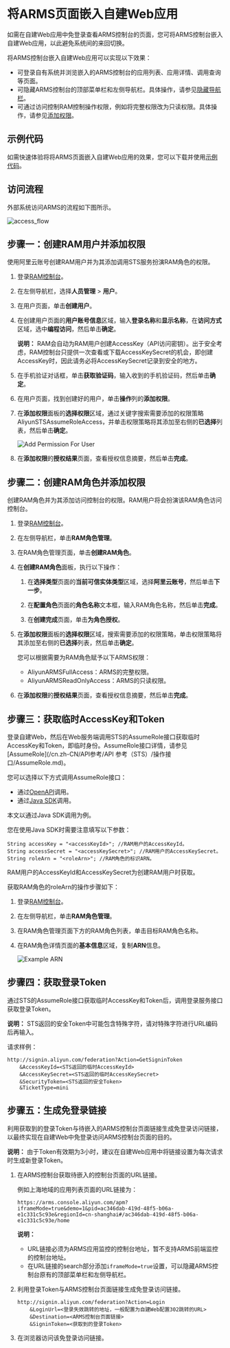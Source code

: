 # 将ARMS页面嵌入自建Web应用

如需在自建Web应用中免登录查看ARMS控制台的页面，您可将ARMS控制台嵌入自建Web应用，以此避免系统间的来回切换。

将ARMS控制台嵌入自建Web应用可以实现以下效果：

-   可登录自有系统并浏览嵌入的ARMS控制台的应用列表、应用详情、调用查询等页面。
-   可隐藏ARMS控制台的顶部菜单栏和左侧导航栏。具体操作，请参见[隐藏导航栏](#step_ejt_0s8_cjt)。
-   可通过访问控制RAM控制操作权限，例如将完整权限改为只读权限。具体操作，请参见[添加权限](#section_qcc_ejh_ix5)。

## 示例代码

如需快速体验将将ARMS页面嵌入自建Web应用的效果，您可以下载并使用[示例代码](https://aliware-images.oss-cn-hangzhou.aliyuncs.com/demo/ARMS/embedPage.zip)。

## 访问流程

外部系统访问ARMS的流程如下图所示。

![access_flow](https://static-aliyun-doc.oss-accelerate.aliyuncs.com/assets/img/zh-CN/0012768951/p54445.png)

## 步骤一：创建RAM用户并添加权限

使用阿里云账号创建RAM用户并为其添加调用STS服务扮演RAM角色的权限。

1.  登录[RAM控制台](http://ram.console.aliyun.com)。

2.  在左侧导航栏，选择**人员管理** \> **用户**。

3.  在用户页面，单击**创建用户**。

4.  在创建用户页面的**用户账号信息**区域，输入**登录名称**和**显示名称**，在**访问方式**区域，选中**编程访问**，然后单击**确定**。

    **说明：** RAM会自动为RAM用户创建AccessKey（API访问密钥）。出于安全考虑，RAM控制台只提供一次查看或下载AccessKeySecret的机会，即创建AccessKey时，因此请务必将AccessKeySecret记录到安全的地方。

5.  在手机验证对话框，单击**获取验证码**，输入收到的手机验证码，然后单击**确定**。

6.  在用户页面，找到创建好的用户，单击**操作**列的**添加权限**。

7.  在**添加权限**面板的**选择权限**区域，通过关键字搜索需要添加的权限策略AliyunSTSAssumeRoleAccess，并单击权限策略将其添加至右侧的**已选择**列表，然后单击**确定**。

    ![Add Permission For User](https://static-aliyun-doc.oss-accelerate.aliyuncs.com/assets/img/zh-CN/0012768951/p54441.png)

8.  在**添加权限**的**授权结果**页面，查看授权信息摘要，然后单击**完成**。


## 步骤二：创建RAM角色并添加权限

创建RAM角色并为其添加访问控制台的权限。RAM用户将会扮演该RAM角色访问控制台。

1.  登录[RAM控制台](http://ram.console.aliyun.com)。

2.  在左侧导航栏，单击**RAM角色管理**。

3.  在RAM角色管理页面，单击**创建RAM角色**。

4.  在**创建RAM角色**面板，执行以下操作：

    1.  在**选择类型**页面的**当前可信实体类型**区域，选择**阿里云账号**，然后单击**下一步**。

    2.  在**配置角色**页面的**角色名称**文本框，输入RAM角色名称，然后单击**完成**。

    3.  在**创建完成**页面，单击**为角色授权**。

5.  在**添加权限**面板的**选择权限**区域，搜索需要添加的权限策略，单击权限策略将其添加至右侧的**已选择**列表，然后单击**确定**。

    您可以根据需要为RAM角色赋予以下ARMS权限：

    -   AliyunARMSFullAccess：ARMS的完整权限。
    -   AliyunARMSReadOnlyAccess：ARMS的只读权限。
6.  在**添加权限**的**授权结果**页面，查看授权信息摘要，然后单击**完成**。


## 步骤三：获取临时AccessKey和Token

登录自建Web，然后在Web服务端调用STS的AssumeRole接口获取临时AccessKey和Token，即临时身份。AssumeRole接口详情，请参见[AssumeRole](/cn.zh-CN/API参考/API 参考（STS）/操作接口/AssumeRole.md)。

您可以选择以下方式调用AssumeRole接口：

-   通过[OpenAPI](https://api.aliyun.com/#/?product=Sts&api=AssumeRole)调用。
-   通过[Java SDK](/cn.zh-CN/SDK参考/SDK参考（RAM）/Java示例.md)调用。

本文以通过Java SDK调用为例。

您在使用Java SDK时需要注意填写以下参数：

```
String accessKey = "<accessKeyId>"; //RAM用户的AccessKeyId。
String accessSecret = "<accessKeySecret>"; //RAM用户的AccessKeySecret。
String roleArn = "<roleArn>"; //RAM角色的标识ARN。
```

RAM用户的AccessKeyId和AccessKeySecret为创建RAM用户时获取。

获取RAM角色的roleArn的操作步骤如下：

1.  登录[RAM控制台](http://ram.console.aliyun.com)。

2.  在左侧导航栏，单击**RAM角色管理**。

3.  在RAM角色管理页面下方的RAM角色列表，单击目标RAM角色名称。

4.  在RAM角色详情页面的**基本信息**区域，复制**ARN**信息。

    ![Example ARN](https://static-aliyun-doc.oss-accelerate.aliyuncs.com/assets/img/zh-CN/0012768951/p54443.png)


## 步骤四：获取登录Token

通过STS的AssumeRole接口获取临时AccessKey和Token后，调用登录服务接口获取登录Token。

**说明：** STS返回的安全Token中可能包含特殊字符，请对特殊字符进行URL编码后再输入。

请求样例：

```
http://signin.aliyun.com/federation?Action=GetSigninToken
    &AccessKeyId=<STS返回的临时AccessKeyId>
    &AccessKeySecret=<STS返回的临时AccessKeySecret>
    &SecurityToken=<STS返回的安全Token>
    &TicketType=mini
```

## 步骤五：生成免登录链接

利用获取到的登录Token与待嵌入的ARMS控制台页面链接生成免登录访问链接，以最终实现在自建Web中免登录访问ARMS控制台页面的目的。

**说明：** 由于Token有效期为3小时，建议在自建Web应用中将链接设置为每次请求时生成新登录Token。

1.  在ARMS控制台获取待嵌入的控制台页面的URL链接。

    例如上海地域的应用列表页面的URL链接为：

    ```
    https://arms.console.aliyun.com/apm?iframeMode=true&demo=1&pid=ac346dab-419d-48f5-b06a-e1c331c5c93e&regionId=cn-shanghai#/ac346dab-419d-48f5-b06a-e1c331c5c93e/home
    ```

    **说明：**

    -   URL链接必须为ARMS应用监控的控制台地址，暂不支持ARMS前端监控的控制台地址。
    -   在URL链接的search部分添加`iframeMode=true`设置，可以隐藏ARMS控制台原有的顶部菜单栏和左侧导航栏。
2.  利用登录Token与ARMS控制台页面链接生成免登录访问链接。

    ```
    http://signin.aliyun.com/federation?Action=Login
        &LoginUrl=<登录失效跳转的地址，一般配置为自建Web配置302跳转的URL>
        &Destination=<ARMS控制台页面链接>
        &SigninToken=<获取到的登录Token>
    ```

3.  在浏览器访问该免登录访问链接。


